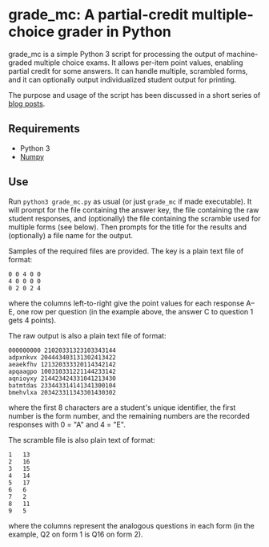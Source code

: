 # grade_mc: A partial-credit multiple-choice grader in Python

grade_mc is a simple Python 3 script for processing the output of machine-graded multiple choice exams. It allows per-item point values, enabling partial credit for some answers. It can handle multiple, scrambled forms, and it can optionally output individualized student output for printing.

The purpose and usage of the script has been discussed in a short series of [blog posts](http://blog.hartleygroup.org/2014/12/05/a-python-script-for-grading-partial-credit-multiple-choice-part-1/).

## Requirements

* Python 3
* [Numpy](http://www.numpy.org)

## Use

Run `python3 grade_mc.py` as usual (or just `grade_mc` if made executable). It will prompt for the file containing the answer key, the file containing the raw student responses, and (optionally) the file containing the scramble used for multiple forms (see below). Then prompts for the title for the results and (optionally) a file name for the output.

Samples of the required files are provided. The key is a plain text file of format:

```
0 0 4 0 0
4 0 0 0 0
0 2 0 2 4
```

where the columns left-to-right give the point values for each response A–E, one row per question (in the example above, the answer C to question 1 gets 4 points).

The raw output is also a plain text file of format:

```
000000000 21020331323103343144
adpxnkvx 204443403131302413422
aeaekfhv 121320333320114342142
apqaagpo 100310331221144233142
aqnioyxy 214423424331041213430
batmtdas 233443314141341300104
bmehvlxa 203423311343301430302

```

where the first 8 characters are a student's unique identifier, the first number is the form number, and the remaining numbers are the recorded responses with 0 = "A" and 4 = "E".

The scramble file is also plain text of format:

```
1   13
2   16
3   15
4   14
5   17
6   6
7   2
8   11
9   5
```

where the columns represent the analogous questions in each form (in the example, Q2 on form 1 is Q16 on form 2).
